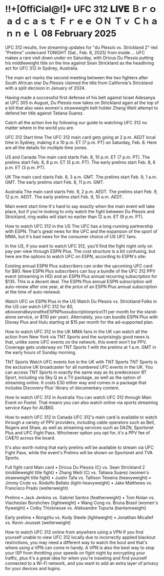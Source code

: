 # !!+[OffiCial@!]* UFC 312 𝐋𝐈𝐕𝐄 Ｂｒｏａｄｃａｓｔ Ｆｒｅｅ ＯＮ Ｔｖ Ｃｈａｎｎｅｌ 08 February 2025

UFC 312 results, live streaming updates for "du Plessis vs. Strickland 2"-led "Prelims" undercard TONIGHT (Sat., Feb. 8, 2025) from inside ... UFC makes a rare visit down under on Saturday, with Dricus Du Plessis putting his middleweight title on the line against Sean Strickland as the headlining act for UFC 312 in Sydney, Australia.

The main act marks the second meeting between the two fighters after South African star Du Plessis claimed the title from California's Strickland with a split decision in January of 2024.

Having made a successful first defense of his belt against Israel Adesanya at UFC 305 in August, Du Plessis now takes on Strickland again at the top of a bill that also sees women's strawweight belt holder Zhang Weili attempt to defend her title against Tatiana Suarez.

Catch all the action live by following our guide to watching UFC 312 no matter where in the world you are. 

UFC 312 Start time
The UFC 312 main card gets going at 2 p.m. AEDT local time in Sydney, making it a 10 p.m. ET (7 p.m. PT) on Saturday, Feb. 8. Here are all the details for multiple time zones.

US and Canada
The main card starts Feb. 8, 10 p.m. ET (7 p.m. PT).
The prelims start Feb. 8, 8 p.m. ET (5 p.m. PT).
The early prelims start Feb. 8, 6 p.m. ET (3 p.m. PT).

UK
The main card starts Feb. 9, 3 a.m. GMT.
The prelims start Feb. 9, 1 a.m. GMT.
The early prelims start Feb. 8, 11 p.m. GMT.

Australia
The main card starts Feb. 9, 2 p.m. AEDT.
The prelims start Feb. 9, 12 p.m. AEDT.
The early prelims start Feb. 9, 10 a.m. AEDT.

Main event start time
It's hard to say exactly when the main event will take place, but if you're looking to only watch the fight between Du Plessis and Strickland, ring walks will start no earlier than 12 a.m. ET (9 p.m. PT).

How to watch UFC 312 in the US
The UFC has a long-running partnership with ESPN. That's great news for the UFC and the expansion of the sport of MMA, but it's bad news for the consumer choice of US UFC fans.

In the US, if you want to watch UFC 312, you'll find the fight night only on pay-per-view through ESPN Plus. The cost structure is a bit confusing, but here are the options to watch UFC on ESPN, according to ESPN's site:

Existing annual ESPN Plus subscribers can order the upcoming UFC card for $80.
New ESPN Plus subscribers can buy a bundle of the UFC 312 PPV event (streaming in HD) and an ESPN Plus annual recurring subscription for $135. This is a decent deal. The ESPN Plus annual ESPN subscription will auto-renew after one year, at the price of an ESPN Plus annual subscription at the time of auto-renewal.

Watch UFC on ESPN Plus in the US
Watch Du Plessis vs. Strickland
Folks in the US can watch UFC 312 for $80, above and beyond the ESPN Plus subscription price ($11 per month for the stand-alone service, or $110 per year). Alternately, you can bundle ESPN Plus with Disney Plus and Hulu starting at $15 per month for the ad-supported plan.

How to watch UFC 312 in the UK
MMA fans in the UK can watch all the action from New York via TNT Sports and the surprisingly good news is that, unlike some UFC events on the network, this event won't be PPV. Coverage gets underway on TNT Sports 1 with the prelims at 1 a.m. GMT in the early hours of Sunday morning. 

TNT Sports
Watch UFC events live in the UK with TNT Sports
TNT Sports is the exclusive UK broadcaster for all numbered UFC events in the UK. You can access TNT Sports in exactly the same way as its predecessor BT Sport, including via Sky Q as a TV package, as well as the option of streaming online. It costs £30 either way and comes in a package that includes Discovery Plus' library of documentary content.

How to watch UFC 312 in Australia
You can watch UFC 312 through Main Event on Foxtel. That means you can also watch online via sports streaming service Kayo for AU$60. 

How to watch UFC 312 in Canada
UFC 312's main card is available to watch through a variety of PPV providers, including cable operators such as Bell, Rogers and Shaw, as well as streaming services such as DAZN, Sportsnet Plus and UFC Fight Pass. Whichever option you opt for, it's a PPV fee of CA$70 across the board. 

It's also worth noting that early prelims will be available to stream via UFC Fight Pass, while the event's Prelims will be shown on Sportsnet and TVA Sports.

Full fight card
Main card
• Dricus Du Plessis (C) vs. Sean Strickland 2 (middleweight title fight)
• Zhang Weili (C) vs. Tatiana Suarez (women's strawweight title fight)
• Justin Tafa vs. Tallison Teixeira (heavyweight)
• Jimmy Crute vs. Rodolfo Bellato (light-heavyweight)
• Jake Matthews vs. Francisco Prado (welterweight)

Prelims
• Jack Jenkins vs. Gabriel Santos (featherweight)
• Tom Nolan vs. Viacheslav Borshchev (lightweight)
• Wang Cong vs. Bruna Brasil (women's flyweight)
• Colby Thicknesse vs. Aleksandre Topuria (bantamweight)

Early prelims
• Rongzhu vs. Kody Steele (lightweight)
• Jonathan Micallef vs. Kevin Jousset (welterweight)

How to watch UFC 312 online from anywhere using a VPN
If you find yourself unable to view UFC 312 locally due to incorrectly applied blackout restrictions, you may need a different way to watch the bout and that's where using a VPN can come in handy. A VPN is also the best way to stop your ISP from throttling your speeds on fight night by encrypting your traffic, plus it's a great idea for when you're traveling and find yourself connected to a Wi-Fi network, and you want to add an extra layer of privacy for your devices and logins. 
